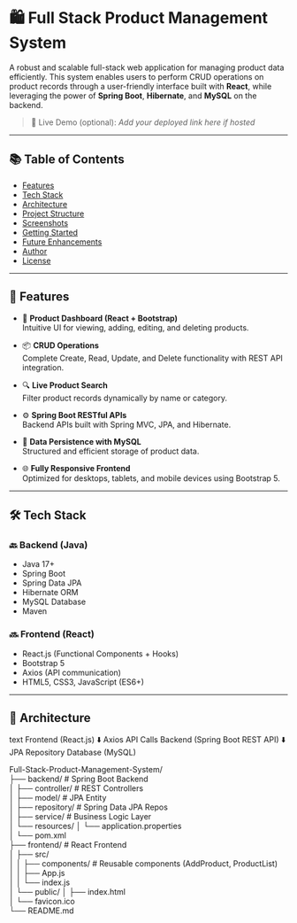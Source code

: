 # 🛍️ Full Stack Product Management System

A robust and scalable full-stack web application for managing product data efficiently. This system enables users to perform CRUD operations on product records through a user-friendly interface built with **React**, while leveraging the power of **Spring Boot**, **Hibernate**, and **MySQL** on the backend.

> 🔗 Live Demo (optional): _Add your deployed link here if hosted_

---

## 📚 Table of Contents

- [Features](#-features)
- [Tech Stack](#-tech-stack)
- [Architecture](#-architecture)
- [Project Structure](#-project-structure)
- [Screenshots](#-screenshots)
- [Getting Started](#-getting-started)
- [Future Enhancements](#-future-enhancements)
- [Author](#-author)
- [License](#-license)

---

## 🚀 Features

- 🔐 **Product Dashboard (React + Bootstrap)**  
  Intuitive UI for viewing, adding, editing, and deleting products.

- 📦 **CRUD Operations**  
  Complete Create, Read, Update, and Delete functionality with REST API integration.

- 🔍 **Live Product Search**  
  Filter product records dynamically by name or category.

- ⚙️ **Spring Boot RESTful APIs**  
  Backend APIs built with Spring MVC, JPA, and Hibernate.

- 💾 **Data Persistence with MySQL**  
  Structured and efficient storage of product data.

- 🌐 **Fully Responsive Frontend**  
  Optimized for desktops, tablets, and mobile devices using Bootstrap 5.

---

## 🛠️ Tech Stack

### 🔙 Backend (Java)
- Java 17+
- Spring Boot
- Spring Data JPA
- Hibernate ORM
- MySQL Database
- Maven

### 🔜 Frontend (React)
- React.js (Functional Components + Hooks)
- Bootstrap 5
- Axios (API communication)
- HTML5, CSS3, JavaScript (ES6+)

---

## 🧱 Architecture

text
Frontend (React.js)
    ⬇️ Axios API Calls
Backend (Spring Boot REST API)
    ⬇️ JPA Repository
Database (MySQL)

Full-Stack-Product-Management-System/ <br>
├── backend/                     # Spring Boot Backend <br>
│   ├── controller/              # REST Controllers <br>
│   ├── model/                   # JPA Entity <br>
│   ├── repository/              # Spring Data JPA Repos  <br>
│   ├── service/                 # Business Logic Layer  <br>
│   └── resources/
│       └── application.properties  <br>
│   └── pom.xml  <br>
├── frontend/                    # React Frontend  <br>
│   ├── src/  <br>
│   │   ├── components/          # Reusable components (AddProduct, ProductList)  <br>
│   │   ├── App.js  <br>
│   │   └── index.js  <br>
│   └── public/
│       ├── index.html  <br>
│       └── favicon.ico  <br>
└── README.md  <br>


